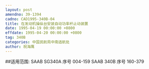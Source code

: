 ```yaml
---
layout: post
amendno: 39-1394
cadno: CAD1995-340B-04
title: 在发动机操纵台安装自动功率杆止动装置
date: 1995-04-19 00:00:00 +0800
effdate: 1995-04-20 00:00:00 +0800
tag: 340B
categories: 中国民航局中南适航处
author: 祝海鹰
---
```


##适用范围:
SAAB SG340A 序号 004-159
SAAB 340B 序号 160-379

